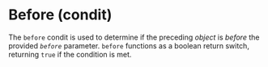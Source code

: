 # Before (condit)
The `before` condit is used to determine if the preceding *object* is _before_ the provided *`before`* parameter. `before` functions as a boolean return switch, returning `true` if the condition is met.